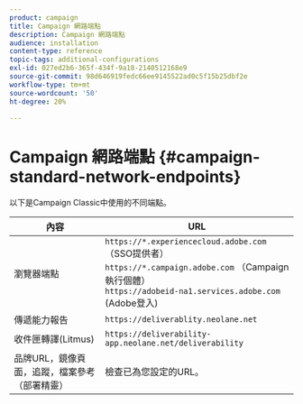 ```yaml
---
product: campaign
title: Campaign 網路端點
description: Campaign 網路端點
audience: installation
content-type: reference
topic-tags: additional-configurations
exl-id: 027ed2b6-365f-434f-9a18-2140512168e9
source-git-commit: 98d646919fedc66ee9145522ad0c5f15b25dbf2e
workflow-type: tm+mt
source-wordcount: '50'
ht-degree: 20%

---
```


# Campaign 網路端點 {#campaign-standard-network-endpoints}

以下是Campaign Classic中使用的不同端點。

| 內容 | URL |
|--- |--- |
| 瀏覽器端點 | `https://*.experiencecloud.adobe.com` （SSO提供者）<br>`https://*.campaign.adobe.com` （Campaign執行個體）<br>`https://adobeid-na1.services.adobe.com` (Adobe登入) |
| 傳遞能力報告 | `https://deliverablity.neolane.net` |
| 收件匣轉譯(Litmus) | `https://deliverability-app.neolane.net/deliverability` |
| 品牌URL，鏡像頁面，追蹤，檔案參考（部署精靈） | 檢查已為您設定的URL。 |
